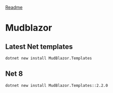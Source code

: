 [Readme](./README.md)

# Mudblazor

## Latest Net templates

`dotnet new install MudBlazor.Templates`

## Net 8

`dotnet new install MudBlazor.Templates::2.2.0`
